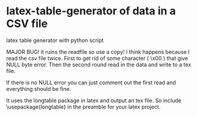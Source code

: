 latex-table-generator of data in a CSV file
==============================================

latex table generator with python script

MAJOR BUG! it ruins the readfile so use a copy! I think happens because I read the csv file twice. First 
to get rid of some character ( \x00 ) that give NULL byte error. Then the second round read in the data and write to a 
tex file. 

If there is no NULL error you can just comment out the first read and everything should be fine. 

It uses the longtable package in latex and output an tex file. So include \usepackage{longtable} in the preamble
for your latex project.
